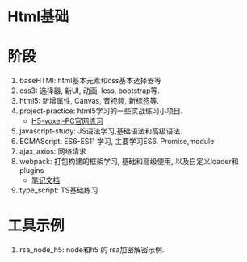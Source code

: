 # Html基础
# 阶段
1. baseHTMl: html基本元素和css基本选择器等
2. css3: 选择器, 新UI, 动画, less, bootstrap等.
3. html5: 新增属性, Canvas, 音视频, 新标签等. 
4. project-practice: html5学习的一些实战练习小项目. 
   * [H5-voxel-PC官网练习](https://zhangdongsheng2.github.io/html-learning/project-practice/pc-home-1/)
5. javascript-study: JS语法学习,基础语法和高级语法. 
6. ECMAScript: ES6-ES11 学习, 主要学习ES6. Promise,module
7. ajax_axios: 网络请求
8. webpack: 打包构建的框架学习, 基础和高级使用, 以及自定义loader和plugins 
   * [笔记文档](https://zhangdongsheng2.github.io/html-learning/webpack/webpack_docs/pages)
9. type_script: TS基础练习


# 工具示例
1. rsa_node_h5: node和h5 的 rsa加密解密示例. 



